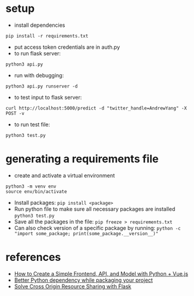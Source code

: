 # setup
- install dependencies
```
pip install -r requirements.txt
```
- put access token credentials are in auth.py
- to run flask server:
```
python3 api.py
```
- run with debugging:
```
python3 api.py runserver -d
```
- to test input to flask server:
```
curl http://localhost:5000/predict -d "twitter_handle=AndrewYang" -X POST -v
```
- to run test file:
```
python3 test.py
```
# generating a requirements file
- create and activate a virtual environment
```
python3 -m venv env
source env/bin/activate
```
- Install packages: `pip install <package>`
- Run python file to make sure all necessary packages are installed `python3 test.py`
- Save all the packages in the file: `pip freeze > requirements.txt`
- Can also check version of a specific package by running: `python -c "import some_package; print(some_package.__version__)"`
# references
- [How to Create a Simple Frontend, API, and Model with Python + Vue.js](https://medium.com/uptake-tech/how-to-create-a-simple-frontend-api-and-model-with-python-vue-js-a51841c66f8a)
- [Better Python dependency while packaging your project](https://medium.com/python-pandemonium/better-python-dependency-and-package-management-b5d8ea29dff1)
- [Solve Cross Origin Resource Sharing with Flask](https://stackoverflow.com/questions/26980713/solve-cross-origin-resource-sharing-with-flask)
